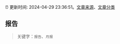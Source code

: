 :alarm_clock: 更新时间: 2024-04-29 23:36:51。[文章来源](/README.md)、[文章分类](/TAGS.md)

## 报告


> 关键字：`报告`、`月报`



